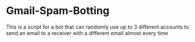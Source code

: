 # Gmail-Spam-Botting
This is a script for a bot that can randomly use up to 3 different accounts to send an email to a receiver with a different email almost every time
